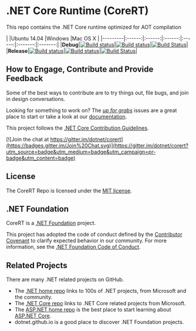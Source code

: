 # .NET Core Runtime (CoreRT)
This repo contains the .NET Core runtime optimized for AOT compilation

|         |Ubuntu 14.04 |Windows |Mac OS X |
|---------|:------:|:------:|:------:|:------:|:-------:|:-------:|
|**Debug**|[![Build status](http://dotnet-ci.cloudapp.net/job/dotnet_corert/job/master/job/debug_ubuntu/badge/icon)](http://dotnet-ci.cloudapp.net/job/dotnet_corert/job/master/job/debug_ubuntu/)|[![Build status](http://dotnet-ci.cloudapp.net/job/dotnet_corert/job/master/job/debug_windows_nt/badge/icon)](http://dotnet-ci.cloudapp.net/job/dotnet_corert/job/master/job/debug_windows_nt/)|[![Build Status](http://dotnet-ci.cloudapp.net/job/dotnet_corert/job/master/job/debug_osx/badge/icon)](http://dotnet-ci.cloudapp.net/job/dotnet_corert/job/master/job/debug_osx/)|
|**Release**|[![Build status](http://dotnet-ci.cloudapp.net/job/dotnet_corert/job/master/job/release_ubuntu/badge/icon)](http://dotnet-ci.cloudapp.net/job/dotnet_corert/job/master/job/release_ubuntu/)|[![Build status](http://dotnet-ci.cloudapp.net/job/dotnet_corert/job/master/job/release_windows_nt/badge/icon)](http://dotnet-ci.cloudapp.net/job/dotnet_corert/job/master/job/release_windows_nt/)|[![Build Status](http://dotnet-ci.cloudapp.net/job/dotnet_corert/job/master/job/release_osx/badge/icon)](http://dotnet-ci.cloudapp.net/job/dotnet_corert/job/master/job/release_osx/)|

## How to Engage, Contribute and Provide Feedback
Some of the best ways to contribute are to try things out, file bugs, and join in design conversations.

Looking for something to work on? The [_up for grabs_](https://github.com/dotnet/corert/labels/UpForGrabs) issues are a great place to start or take a look at our [documentation](Documentation).

This project follows the [.NET Core Contribution Guidelines](https://github.com/dotnet/coreclr/blob/master/Documentation/project-docs/contributing.md).

[![Join the chat at https://gitter.im/dotnet/corert](https://badges.gitter.im/Join%20Chat.svg)](https://gitter.im/dotnet/corert?utm_source=badge&utm_medium=badge&utm_campaign=pr-badge&utm_content=badge)

## License
The CoreRT Repo is licensed under the [MIT license](https://github.com/dotnet/corert/blob/master/LICENSE.TXT).

## .NET Foundation
CoreRT is a [.NET Foundation](http://www.dotnetfoundation.org/projects) project.

This project has adopted the code of conduct defined by the [Contributor Covenant](http://contributor-covenant.org/) to clarify expected behavior in our community. For more information, see the [.NET Foundation Code of Conduct](http://www.dotnetfoundation.org/code-of-conduct).

## Related Projects
There are many .NET related projects on GitHub.
- The [.NET home repo](https://github.com/Microsoft/dotnet) links to 100s of .NET projects, from Microsoft and the community.
- The [.NET Core repo](https://github.com/dotnet/core) links to .NET Core related projects from Microsoft.
- The [ASP.NET home repo](https://github.com/aspnet/home) is the best place to start learning about [ASP.NET Core](http://www.asp.net).
- dotnet.github.io is a good place to discover .NET Foundation projects.

